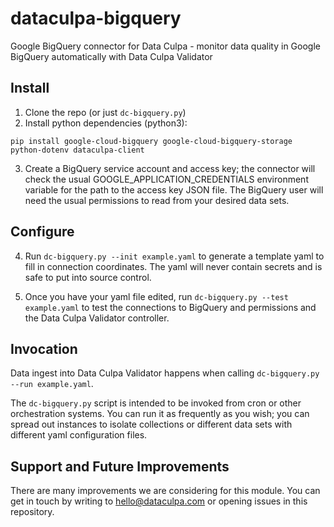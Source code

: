 # dataculpa-bigquery
Google BigQuery connector for Data Culpa - monitor data quality in Google BigQuery automatically with Data Culpa Validator


## Install

1. Clone the repo (or just ```dc-bigquery.py```)
2. Install python dependencies (python3):
```
pip install google-cloud-bigquery google-cloud-bigquery-storage python-dotenv dataculpa-client
```
3. Create a BigQuery service account and access key; the connector will check the usual GOOGLE_APPLICATION_CREDENTIALS environment variable for the path to the access key JSON file. The BigQuery user will need the usual permissions to read from your desired data sets. 


## Configure


4. Run ```dc-bigquery.py --init example.yaml``` to generate a template yaml to fill in connection coordinates. The yaml will never contain secrets and is safe to put into source control. 

5. Once you have your yaml file edited, run ```dc-bigquery.py --test example.yaml``` to test the connections to BigQuery and permissions and the Data Culpa Validator controller.


## Invocation

Data ingest into Data Culpa Validator happens when calling ```dc-bigquery.py --run example.yaml```.

The ```dc-bigquery.py``` script is intended to be invoked from cron or other orchestration systems. You can run it as frequently as you wish; you can spread out instances to isolate collections or different data sets with different yaml configuration files. 

## Support and Future Improvements

There are many improvements we are considering for this module. You can get in touch by writing to hello@dataculpa.com or opening issues in this repository.


